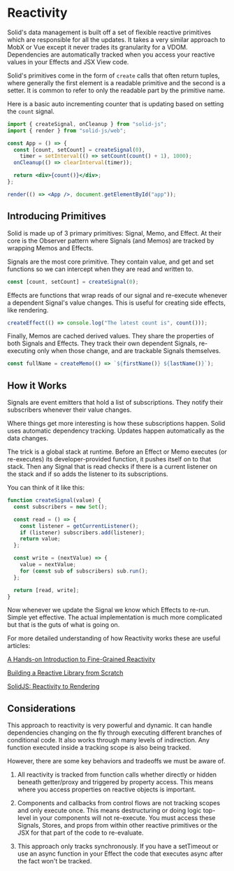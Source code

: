 # Reactivity

Solid's data management is built off a set of flexible reactive primitives which are responsible for all the updates. It takes a very similar approach to MobX or Vue except it never trades its granularity for a VDOM. Dependencies are automatically tracked when you access your reactive values in your Effects and JSX View code.

Solid's primitives come in the form of `create` calls that often return tuples, where generally the first element is a readable primitive and the second is a setter. It is common to refer to only the readable part by the primitive name.

Here is a basic auto incrementing counter that is updating based on setting the `count` signal.

```jsx
import { createSignal, onCleanup } from "solid-js";
import { render } from "solid-js/web";

const App = () => {
  const [count, setCount] = createSignal(0),
    timer = setInterval(() => setCount(count() + 1), 1000);
  onCleanup(() => clearInterval(timer));

  return <div>{count()}</div>;
};

render(() => <App />, document.getElementById("app"));
```

## Introducing Primitives

Solid is made up of 3 primary primitives: Signal, Memo, and Effect. At their core is the Observer pattern where Signals (and Memos) are tracked by wrapping Memos and Effects.

Signals are the most core primitive. They contain value, and get and set functions so we can intercept when they are read and written to.

```js
const [count, setCount] = createSignal(0);
```

Effects are functions that wrap reads of our signal and re-execute whenever a dependent Signal's value changes. This is useful for creating side effects, like rendering.

```js
createEffect(() => console.log("The latest count is", count()));
```

Finally, Memos are cached derived values. They share the properties of both Signals and Effects. They track their own dependent Signals, re-executing only when those change, and are trackable Signals themselves.

```js
const fullName = createMemo(() => `${firstName()} ${lastName()}`);
```

## How it Works

Signals are event emitters that hold a list of subscriptions. They notify their subscribers whenever their value changes.

Where things get more interesting is how these subscriptions happen. Solid uses automatic dependency tracking. Updates happen automatically as the data changes.

The trick is a global stack at runtime. Before an Effect or Memo executes (or re-executes) its developer-provided function, it pushes itself on to that stack. Then any Signal that is read checks if there is a current listener on the stack and if so adds the listener to its subscriptions.

You can think of it like this:

```js
function createSignal(value) {
  const subscribers = new Set();

  const read = () => {
    const listener = getCurrentListener();
    if (listener) subscribers.add(listener);
    return value;
  };

  const write = (nextValue) => {
    value = nextValue;
    for (const sub of subscribers) sub.run();
  };

  return [read, write];
}
```

Now whenever we update the Signal we know which Effects to re-run. Simple yet effective. The actual implementation is much more complicated but that is the guts of what is going on.

For more detailed understanding of how Reactivity works these are useful articles:

[A Hands-on Introduction to Fine-Grained Reactivity](https://dev.to/ryansolid/a-hands-on-introduction-to-fine-grained-reactivity-3ndf)

[Building a Reactive Library from Scratch](https://dev.to/ryansolid/building-a-reactive-library-from-scratch-1i0p)

[SolidJS: Reactivity to Rendering](https://indepth.dev/posts/1289/solidjs-reactivity-to-rendering)

## Considerations

This approach to reactivity is very powerful and dynamic. It can handle dependencies changing on the fly through executing different branches of conditional code. It also works through many levels of indirection. Any function executed inside a tracking scope is also being tracked.

However, there are some key behaviors and tradeoffs we must be aware of.

1. All reactivity is tracked from function calls whether directly or hidden beneath getter/proxy and triggered by property access. This means where you access properties on reactive objects is important.

2. Components and callbacks from control flows are not tracking scopes and only execute once. This means destructuring or doing logic top-level in your components will not re-execute. You must access these Signals, Stores, and props from within other reactive primitives or the JSX for that part of the code to re-evaluate.

3. This approach only tracks synchronously. If you have a setTimeout or use an async function in your Effect the code that executes async after the fact won't be tracked.
